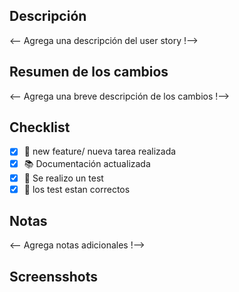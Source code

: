 ## Descripción

<-- Agrega una descripción del user story !-->

## Resumen de los cambios

<-- Agrega una breve descripción de los cambios !-->

## Checklist

- [x] 📖 new feature/ nueva tarea realizada
- [x] 📚 Documentación actualizada 
- [x] 📑 Se realizo un test
- [x] 📄 los test estan correctos

## Notas

<-- Agrega notas adicionales !-->

## Screensshots
